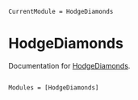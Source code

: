 ```@meta
CurrentModule = HodgeDiamonds
```

# HodgeDiamonds

Documentation for [HodgeDiamonds](https://github.com/pbelmans/HodgeDiamonds.jl).

```@index
```

```@autodocs
Modules = [HodgeDiamonds]
```
